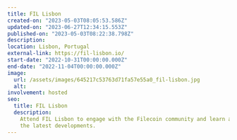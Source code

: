 ```yaml
---
title: FIL Lisbon
created-on: "2023-05-03T08:05:53.586Z"
updated-on: "2023-06-27T12:34:15.553Z"
published-on: "2023-05-03T08:22:38.798Z"
description:
location: Lisbon, Portugal
external-link: https://fil-lisbon.io/
start-date: "2022-10-31T00:00:00.000Z"
end-date: "2022-11-04T00:00:00.000Z"
image:
  url: /assets/images/645217c53763d71fa57e55a0_fil-lisbon.jpg
  alt:
involvement: hosted
seo:
  title: FIL Lisbon
  description:
    Attend FIL Lisbon to engage with the Filecoin community and learn about
    the latest developments.
---
```

